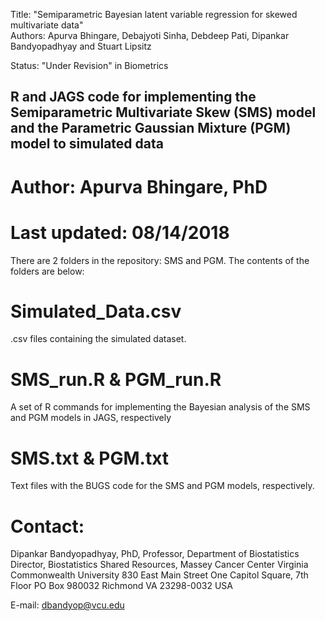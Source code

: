 Title:   "Semiparametric Bayesian latent variable regression for skewed multivariate data"  	        
Authors:  Apurva Bhingare, Debajyoti Sinha, Debdeep Pati, Dipankar Bandyopadhyay and Stuart Lipsitz

Status:  "Under Revision" in Biometrics


## R and JAGS code for implementing the Semiparametric Multivariate Skew (SMS) model and the Parametric Gaussian Mixture (PGM) model to simulated data


# Author: Apurva Bhingare, PhD

# Last updated: 08/14/2018

There are 2 folders in the repository: SMS and PGM. The contents of the folders are below:


# Simulated_Data.csv
 .csv files containing the simulated dataset. 

# SMS_run.R & PGM_run.R
 A set of R commands for implementing the Bayesian analysis of the SMS and PGM models in JAGS, respectively

# SMS.txt & PGM.txt   
 Text files with the BUGS code for the SMS and PGM models, respectively.



# Contact: 

Dipankar Bandyopadhyay, PhD,
Professor, Department of Biostatistics
Director, Biostatistics Shared Resources, Massey Cancer Center
Virginia Commonwealth University
830 East Main Street
One Capitol Square, 7th Floor
PO Box 980032
Richmond
VA 23298-0032
USA

E-mail: dbandyop@vcu.edu
